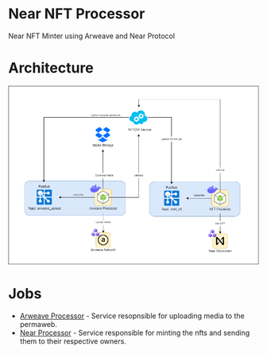 # Near NFT Processor

Near NFT Minter using Arweave and Near Protocol

# Architecture
![](./docs/assets/nft-minter-infra.png)
# Jobs

- [Arweave Processor](./jobs/arweave_processor/README.md) - Service resopnsible for uploading media to the permaweb.
- [Near Processor](./jobs/near_processor/README.md) - Service responsible for minting the nfts and sending them to their respective owners.